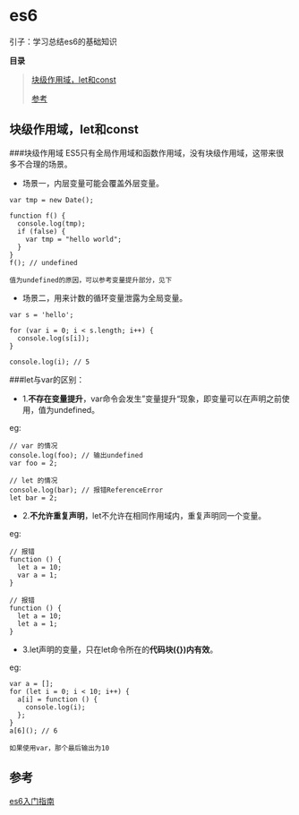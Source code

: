 # es6

引子：学习总结es6的基础知识

**目录**

> [块级作用域，let和const](#let&const) 
>
>
>
>
>
> [参考](#info)

## <a name="let&const"></a>块级作用域，let和const

###块级作用域
ES5只有全局作用域和函数作用域，没有块级作用域，这带来很多不合理的场景。

* 场景一，内层变量可能会覆盖外层变量。

```
var tmp = new Date();

function f() {
  console.log(tmp);
  if (false) {
    var tmp = "hello world";
  }
}
f(); // undefined

值为undefined的原因，可以参考变量提升部分，见下
```

* 场景二，用来计数的循环变量泄露为全局变量。

```
var s = 'hello';

for (var i = 0; i < s.length; i++) {
  console.log(s[i]);
}

console.log(i); // 5
```

###let与var的区别：

* 1.**不存在变量提升**，var命令会发生”变量提升“现象，即变量可以在声明之前使用，值为undefined。

eg:

```
// var 的情况
console.log(foo); // 输出undefined
var foo = 2;

// let 的情况
console.log(bar); // 报错ReferenceError
let bar = 2;
```

* 2.**不允许重复声明**，let不允许在相同作用域内，重复声明同一个变量。

eg:

```
// 报错
function () {
  let a = 10;
  var a = 1;
}

// 报错
function () {
  let a = 10;
  let a = 1;
}
```

* 3.let声明的变量，只在let命令所在的**代码块({})内有效**。

eg:

```
var a = [];
for (let i = 0; i < 10; i++) {
  a[i] = function () {
    console.log(i);
  };
}
a[6](); // 6

如果使用var，那个最后输出为10
```



## <a name="info"></a>参考
[es6入门指南](http://es6.ruanyifeng.com/#docs/let)
